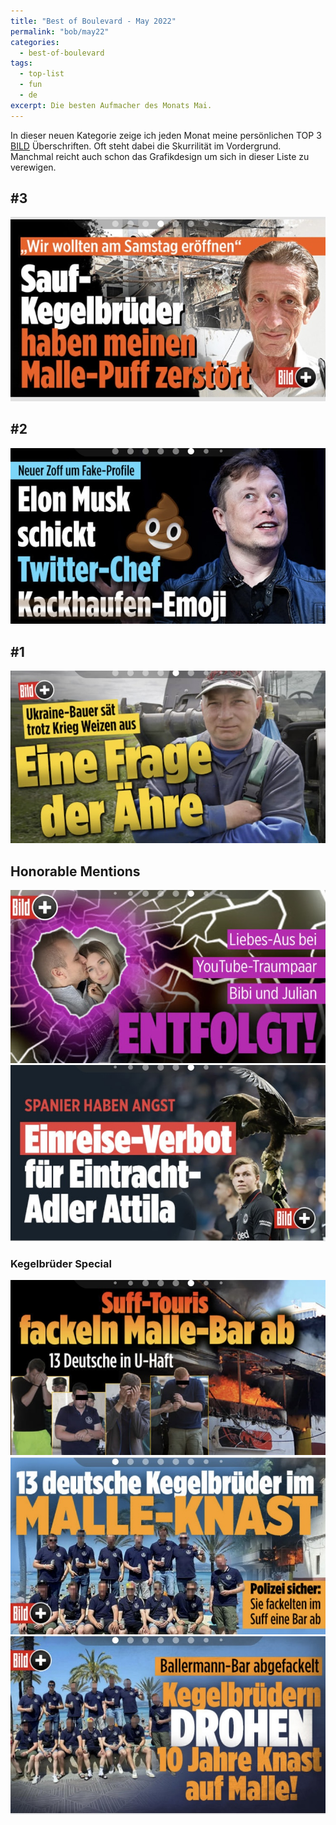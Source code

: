 ```yaml
---
title: "Best of Boulevard - May 2022"
permalink: "bob/may22"
categories:
  - best-of-boulevard
tags:
  - top-list
  - fun
  - de
excerpt: Die besten Aufmacher des Monats Mai.
---
```


In dieser neuen Kategorie zeige ich jeden Monat meine persönlichen TOP 3 [BILD](https://www.bild.de/) Überschriften.
Oft steht dabei die Skurrilität im Vordergrund.
Manchmal reicht auch schon das Grafikdesign um sich in dieser Liste zu verewigen.


## #3
![Brüder 4](/assets/images/bob/2022-05/kegelbrothers_4.jpg)


## #2
![Musk](/assets/images/bob/2022-05/musk.jpg)


## #1
![Ehre](/assets/images/bob/2022-05/ehre.jpg)


## Honorable Mentions
![Oh no](/assets/images/bob/2022-05/bibi.jpg)
![Adler](/assets/images/bob/2022-05/atilla.jpg)


### Kegelbrüder Special
![Brüder 1](/assets/images/bob/2022-05/kegelbrothers_1.jpg)
![Brüder 2](/assets/images/bob/2022-05/kegelbrothers_2.jpg)
![Brüder 3](/assets/images/bob/2022-05/kegelbrothers_3.jpg)

